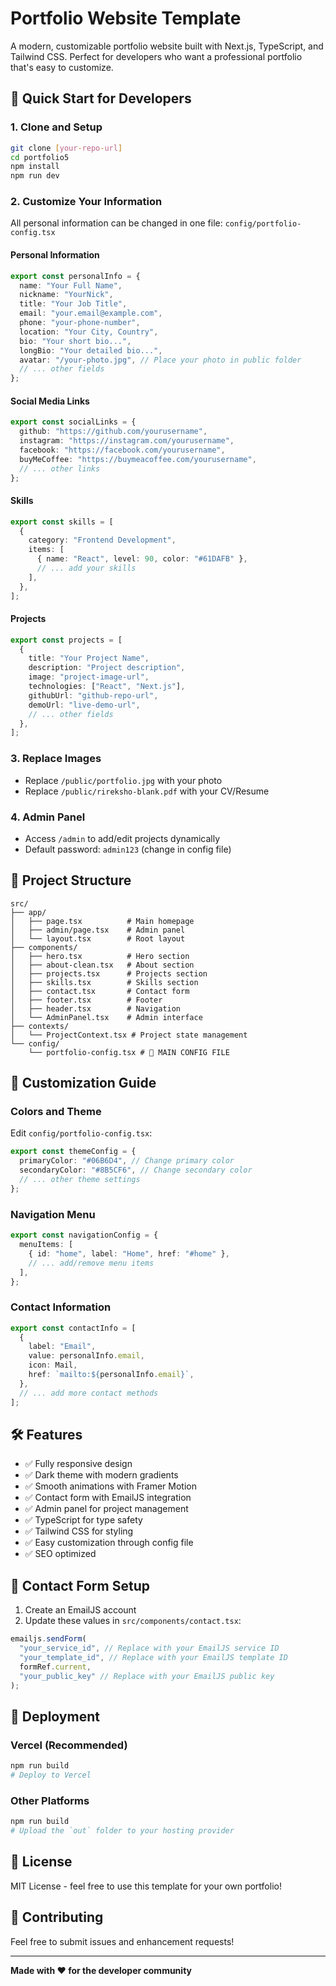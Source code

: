 # Portfolio Website Template

A modern, customizable portfolio website built with Next.js, TypeScript, and Tailwind CSS. Perfect for developers who want a professional portfolio that's easy to customize.

## 🚀 Quick Start for Developers

### 1. Clone and Setup

```bash
git clone [your-repo-url]
cd portfolio5
npm install
npm run dev
```

### 2. Customize Your Information

All personal information can be changed in one file: `config/portfolio-config.tsx`

#### Personal Information

```typescript
export const personalInfo = {
  name: "Your Full Name",
  nickname: "YourNick",
  title: "Your Job Title",
  email: "your.email@example.com",
  phone: "your-phone-number",
  location: "Your City, Country",
  bio: "Your short bio...",
  longBio: "Your detailed bio...",
  avatar: "/your-photo.jpg", // Place your photo in public folder
  // ... other fields
};
```

#### Social Media Links

```typescript
export const socialLinks = {
  github: "https://github.com/yourusername",
  instagram: "https://instagram.com/yourusername",
  facebook: "https://facebook.com/yourusername",
  buyMeCoffee: "https://buymeacoffee.com/yourusername",
  // ... other links
};
```

#### Skills

```typescript
export const skills = [
  {
    category: "Frontend Development",
    items: [
      { name: "React", level: 90, color: "#61DAFB" },
      // ... add your skills
    ],
  },
];
```

#### Projects

```typescript
export const projects = [
  {
    title: "Your Project Name",
    description: "Project description",
    image: "project-image-url",
    technologies: ["React", "Next.js"],
    githubUrl: "github-repo-url",
    demoUrl: "live-demo-url",
    // ... other fields
  },
];
```

### 3. Replace Images

- Replace `/public/portfolio.jpg` with your photo
- Replace `/public/rireksho-blank.pdf` with your CV/Resume

### 4. Admin Panel

- Access `/admin` to add/edit projects dynamically
- Default password: `admin123` (change in config file)

## 📁 Project Structure

```
src/
├── app/
│   ├── page.tsx          # Main homepage
│   ├── admin/page.tsx    # Admin panel
│   └── layout.tsx        # Root layout
├── components/
│   ├── hero.tsx          # Hero section
│   ├── about-clean.tsx   # About section
│   ├── projects.tsx      # Projects section
│   ├── skills.tsx        # Skills section
│   ├── contact.tsx       # Contact form
│   ├── footer.tsx        # Footer
│   ├── header.tsx        # Navigation
│   └── AdminPanel.tsx    # Admin interface
├── contexts/
│   └── ProjectContext.tsx # Project state management
└── config/
    └── portfolio-config.tsx # 🎯 MAIN CONFIG FILE
```

## 🎨 Customization Guide

### Colors and Theme

Edit `config/portfolio-config.tsx`:

```typescript
export const themeConfig = {
  primaryColor: "#06B6D4", // Change primary color
  secondaryColor: "#8B5CF6", // Change secondary color
  // ... other theme settings
};
```

### Navigation Menu

```typescript
export const navigationConfig = {
  menuItems: [
    { id: "home", label: "Home", href: "#home" },
    // ... add/remove menu items
  ],
};
```

### Contact Information

```typescript
export const contactInfo = [
  {
    label: "Email",
    value: personalInfo.email,
    icon: Mail,
    href: `mailto:${personalInfo.email}`,
  },
  // ... add more contact methods
];
```

## 🛠 Features

- ✅ Fully responsive design
- ✅ Dark theme with modern gradients
- ✅ Smooth animations with Framer Motion
- ✅ Contact form with EmailJS integration
- ✅ Admin panel for project management
- ✅ TypeScript for type safety
- ✅ Tailwind CSS for styling
- ✅ Easy customization through config file
- ✅ SEO optimized

## 📧 Contact Form Setup

1. Create an EmailJS account
2. Update these values in `src/components/contact.tsx`:

```typescript
emailjs.sendForm(
  "your_service_id", // Replace with your EmailJS service ID
  "your_template_id", // Replace with your EmailJS template ID
  formRef.current,
  "your_public_key" // Replace with your EmailJS public key
);
```

## 🚀 Deployment

### Vercel (Recommended)

```bash
npm run build
# Deploy to Vercel
```

### Other Platforms

```bash
npm run build
# Upload the `out` folder to your hosting provider
```

## 📝 License

MIT License - feel free to use this template for your own portfolio!

## 🤝 Contributing

Feel free to submit issues and enhancement requests!

---

**Made with ❤️ for the developer community**

